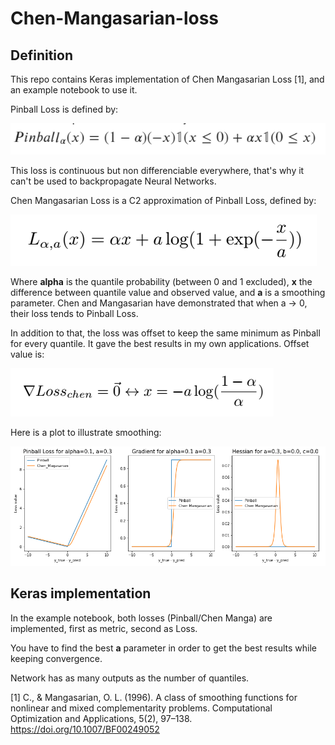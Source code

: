# Chen-Mangasarian-loss


## Definition

This repo contains Keras implementation of Chen Mangasarian Loss [1], and an example notebook to use it.


Pinball Loss is defined by:

![Pinball](https://github.com/Demangio/chen-mangasarian-loss/blob/main/pictures/pinball.PNG?raw=true)

This loss is continuous but non differenciable everywhere, that's why it can't be used to backpropagate Neural Networks.

Chen Mangasarian Loss is a C2 approximation of Pinball Loss, defined by:

![Chen Mangasarian](https://github.com/Demangio/chen-mangasarian-loss/blob/main/pictures/chen_manga.PNG?raw=true)

Where <b>alpha</b> is the quantile probability (between 0 and 1 excluded), <b>x</b> the difference between quantile value and observed value, and <b>a</b> is a smoothing parameter.
Chen and Mangasarian have demonstrated that when a -> 0, their loss tends to Pinball Loss.

In addition to that, the loss was offset to keep the same minimum as Pinball for every quantile. It gave the best results in my own applications. Offset value is:

![Chen Mangasarian offset](https://github.com/Demangio/chen-mangasarian-loss/blob/main/pictures/offset_chen.PNG?raw=true)

Here is a plot to illustrate smoothing:

![](https://github.com/Demangio/chen-mangasarian-loss/blob/main/pictures/plot.PNG?raw=true)

## Keras implementation

In the example notebook, both losses (Pinball/Chen Manga) are implemented, first as metric, second as Loss.

You have to find the best <b>a</b> parameter in order to get the best results while keeping convergence.

Network has as many outputs as the number of quantiles.


[1] C., & Mangasarian, O. L. (1996). A class of smoothing functions for nonlinear and mixed complementarity problems. Computational Optimization and Applications, 5(2), 97–138. https://doi.org/10.1007/BF00249052
